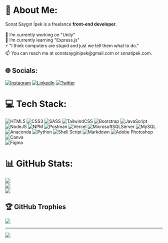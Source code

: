 # 💫 About Me:
<p>Sonat Saygın İpek is a freelance <b>front-end developer</b>.
<br><br>
🔭 I’m currently working on "Unily"<br>
🌱 I’m currently learning "Express.js"<br>
⚡ "I think computers are stupid and just we tell them what to do."<br>
📫 You can reach me at sonatsayginipek@gmail.com or sonatipek.com.


## 🌐 Socials:
[![Instagram](https://img.shields.io/badge/instagram-%23000000.svg?&style=for-the-badge&logo=instagram&logoColor=white)](https://instagram.com/sonatipek)
[![LinkedIn](https://img.shields.io/badge/linkedin-%231E77B5.svg?&style=for-the-badge&logo=linkedin&logoColor=white)](https://linkedin.com/in/sonatipek)
[![Twitter](https://img.shields.io/badge/twitter-%2300acee.svg?&style=for-the-badge&logo=twitter&logoColor=white)](https://twitter.com/sonatipek) 

# 💻 Tech Stack:
![HTML5](https://img.shields.io/badge/html5-%23E34F26.svg?style=for-the-badge&logo=html5&logoColor=white)
![CSS3](https://img.shields.io/badge/css3-%231572B6.svg?style=for-the-badge&logo=css3&logoColor=white)
![SASS](https://img.shields.io/badge/SASS-hotpink.svg?style=for-the-badge&logo=SASS&logoColor=white)
![TailwindCSS](https://img.shields.io/badge/tailwindcss-%2338B2AC.svg?style=for-the-badge&logo=tailwind-css&logoColor=white)
![Bootstrap](https://img.shields.io/badge/bootstrap-%23563D7C.svg?style=for-the-badge&logo=bootstrap&logoColor=white)
![JavaScript](https://img.shields.io/badge/javascript-%23323330.svg?style=for-the-badge&logo=javascript&logoColor=%23F7DF1E) 
![NodeJS](https://img.shields.io/badge/node.js-6DA55F?style=for-the-badge&logo=node.js&logoColor=white)
![NPM](https://img.shields.io/badge/NPM-%23000000.svg?style=for-the-badge&logo=npm&logoColor=white) 
![Postman](https://img.shields.io/badge/Postman-FF6C37?style=for-the-badge&logo=postman&logoColor=white)
![Vercel](https://img.shields.io/badge/vercel-%23000000.svg?style=for-the-badge&logo=vercel&logoColor=white)
![MicrosoftSQLServer](https://img.shields.io/badge/Microsoft%20SQL%20Sever-CC2927?style=for-the-badge&logo=microsoft%20sql%20server&logoColor=white)
![MySQL](https://img.shields.io/badge/mysql-%2300f.svg?style=for-the-badge&logo=mysql&logoColor=white)
![Anaconda](https://img.shields.io/badge/Anaconda-%2344A833.svg?style=for-the-badge&logo=anaconda&logoColor=white)
![Python](https://img.shields.io/badge/python-3670A0?style=for-the-badge&logo=python&logoColor=ffdd54) 
![Shell Script](https://img.shields.io/badge/shell_script-%23121011.svg?style=for-the-badge&logo=gnu-bash&logoColor=white)
![Markdown](https://img.shields.io/badge/markdown-%23000000.svg?style=for-the-badge&logo=markdown&logoColor=white) 
![Adobe Photoshop](https://img.shields.io/badge/adobephotoshop-%2331A8FF.svg?style=for-the-badge&logo=adobephotoshop&logoColor=white) 
![Canva](https://img.shields.io/badge/Canva-%2300C4CC.svg?style=for-the-badge&logo=Canva&logoColor=white) 	
![Figma](https://img.shields.io/badge/figma-%23F24E1E.svg?style=for-the-badge&logo=figma&logoColor=white)



# 📊 GitHub Stats:
![](https://github-readme-stats.vercel.app/api?username=sonatipek&theme=prussian&hide_border=true&include_all_commits=false&count_private=true)<br/>
![](https://github-readme-streak-stats.herokuapp.com/?user=sonatipek&theme=prussian&hide_border=true)<br/>
![](https://github-readme-stats.vercel.app/api/top-langs/?username=sonatipek&theme=prussian&hide_border=true&include_all_commits=true&count_private=true&layout=compact)

## 🏆 GitHub Trophies
![](https://github-profile-trophy.vercel.app/?username=sonatipek&theme=onedark&no-frame=false&no-bg=true&margin-w=4)

---
[![](https://visitcount.itsvg.in/api?id=sonatipek&label=Profile%20Views&color=6&icon=6&pretty=true)](https://visitcount.itsvg.in)

<!-- Proudly created with GPRM ( https://gprm.itsvg.in ) -->
